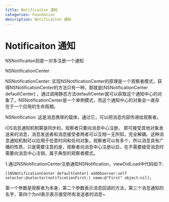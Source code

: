 ```yaml
---
title: Notificaiton 通知
categories: Foundation
description: Notificaiton 通知
---
```


# Notificaiton 通知

NSNotificaiton则是一对多注册一个通知

NSNotificationCenter

NSNotificationCenter: 实现NSNotificationCenter的原理是一个观察者模式，获得NSNotificationCenter的方法只有一种，那就是[NSNotificationCenter defaultCenter] ，通过调用静态方法defaultCenter就可以获取这个通知中心的对象了。NSNotificationCenter是一个单例模式，而这个通知中心的对象会一直存在于一个应用的生命周期。

NSNotification: 这是消息携带的载体，通过它，可以把消息内容传递给观察者。

iOS消息通知机制算是同步的，观察者只要向消息中心注册， 即可接受其他对象发送来的消息，消息发送者和消息接受者两者可以互相一无所知，完全解耦。这种消息通知机制可以应用于任意时间和任何对象，观察者可以有多个，所以消息具有广播的性质，只是需要注意的是，观察者向消息中心注册以后，在不需要接受消息时需要向消息中心注销，属于典型的观察者模式。

1.通过NSNotificationCenter注册通知NSNotification，viewDidLoad中代码如下:



```objc
[[NSNotificationCenter defaultCenter] addObserver:self selector:@selector(notificationFirst:) name:@"First" object:nil];
```

第一个参数是观察者为本身，第二个参数表示消息回调的方法，第三个消息通知的名字，第四个为nil表示表示接受所有发送者的消息~

